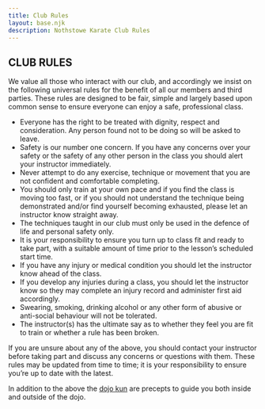 ```yaml
---
title: Club Rules
layout: base.njk
description: Nothstowe Karate Club Rules
---
```



## CLUB RULES

We value all those who interact with our club, and accordingly we insist on the following universal rules for the benefit of all our members and third parties. These rules are designed to be fair, simple and largely based upon common sense to ensure everyone can enjoy a safe, professional class.

*	Everyone has the right to be treated with dignity, respect and consideration. Any person found not to be doing so will be asked to leave.
*	Safety is our number one concern. If you have any concerns over your safety or the safety of any other person in the class you should alert your instructor immediately.
*	Never attempt to do any exercise, technique or movement that you are not confident and comfortable completing.
*	You should only train at your own pace and if you find the class is moving too fast, or if you should not understand the technique being demonstrated and/or find yourself becoming exhausted, please let an instructor know straight away.
*	The techniques taught in our club must only be used in the defence of life and personal safety only.
*	It is your responsibility to ensure you turn up to class fit and ready to take part, with a suitable amount of time prior to the lesson’s scheduled start time.
*	If you have any injury or medical condition you should let the instructor know ahead of the class.
*	If you develop any injuries during a class, you should let the instructor know so they may complete an injury record and administer first aid accordingly.
*	Swearing, smoking, drinking alcohol or any other form of abusive or anti-social behaviour will not be tolerated.
*	The instructor(s) has the ultimate say as to whether they feel you are fit to train or whether a rule has been broken.

If you are unsure about any of the above, you should contact your instructor before taking part and discuss any concerns or questions with them. These rules may be updated from time to time; it is your responsibility to ensure you’re up to date with the latest.

In addition to the above the [dojo kun](/dojokun/) are precepts to guide you both inside and outside of the dojo.

